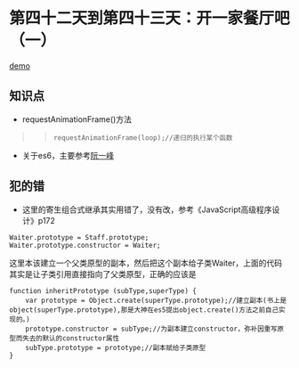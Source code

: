 第四十二天到第四十三天：开一家餐厅吧（一）
==============================
[demo](https://wkstudy.github.io/2018ife/42/restaurant/index.html)

## 知识点
* requestAnimationFrame()方法
>>```
>>requestAnimationFrame(loop);//递归的执行某个函数
>>```
* 关于es6，主要参考[阮一峰](http://es6.ruanyifeng.com/)


## 犯的错
* 这里的寄生组合式继承其实用错了，没有改，参考《JavaScript高级程序设计》p172
```
Waiter.prototype = Staff.prototype;
Waiter.prototype.constructor = Waiter;
```
这里本该建立一个父类原型的副本，然后把这个副本给子类Waiter，上面的代码其实是让子类引用直接指向了父类原型，正确的应该是
```
function inheritPrototype (subType,superType) {
	var prototype = Object.create(superType.prototype);//建立副本(书上是object(superType.prototype),那是大神在es5提出object.create()方法之前自己实现的。)
	prototype.constructor = subType;//为副本建立constructor，弥补因重写原型而失去的默认的constructor属性
	subType.prototype = prototype;//副本赋给子类原型
}
```